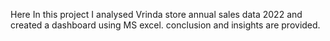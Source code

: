 Here In this project I analysed Vrinda store annual sales data 2022 and created a dashboard using MS excel.
conclusion and insights are provided.

